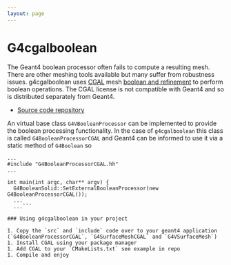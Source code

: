 ```yaml
---
layout: page
---
```


# G4cgalboolean

The Geant4 boolean processor often fails to compute a resulting mesh. There are other meshing tools available but many suffer
from robustness issues. g4cgalboolean uses [CGAL](https://www.cgal.org) mesh
[boolean and refinement](https://doc.cgal.org/latest/Polygon_mesh_processing/index.html#Coref_section) to perform boolean operations. The
CGAL license is not compatible with Geant4 and so is distributed separately from Geant4.

 * [Source code repository](https://github.com/g4edge/g4cgalboolean)

An virtual base class `G4VBooleanProcessor` can be implemented to provide the
boolean processing functionality. In the case of `g4cgalboolean` this class is called `G4BooleanProcessorCGAL` and Geant4 can be informed to use it via a static method of `G4Boolean` so

```
...
#include "G4BooleanProcessorCGAL.hh"
...

int main(int argc, char** argv) {
  G4BooleanSolid::SetExternalBooleanProcessor(new G4BooleanProcessorCGAL());
  ...
  ...```

### Using g4cgalboolean in your project

1. Copy the `src` and `include` code over to your geant4 application (`G4BooleanProcessorCGAL`, `G4SurfaceMeshCGAL` and `G4VSurfaceMesh`)
1. Install CGAL using your package manager 
1. Add CGAL to your `CMakeLists.txt` see example in repo
1. Compile and enjoy
